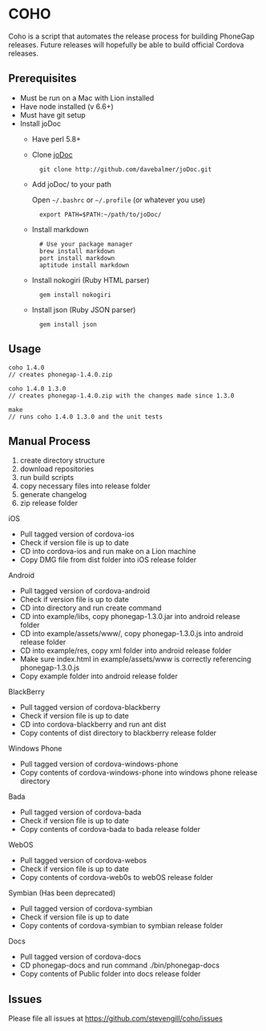 COHO
=======

Coho is a script that automates the release process for building PhoneGap releases. Future releases will hopefully be able to build official Cordova releases.

Prerequisites
-------------
 - Must be run on a Mac with Lion installed
 - Have node installed (v 6.6+)
 - Must have git setup 
 - Install joDoc
	- Have perl 5.8+
	- Clone [joDoc](http://github.com/davebalmer/jodoc)

	        git clone http://github.com/davebalmer/joDoc.git

	- Add joDoc/ to your path

	  Open `~/.bashrc` or `~/.profile` (or whatever you use)

	        export PATH=$PATH:~/path/to/joDoc/

	- Install markdown

	        # Use your package manager
	        brew install markdown
	        port install markdown
	        aptitude install markdown

	- Install nokogiri (Ruby HTML parser)

	        gem install nokogiri

	- Install json (Ruby JSON parser)

	        gem install json

Usage
-----
	coho 1.4.0
   	// creates phonegap-1.4.0.zip

	coho 1.4.0 1.3.0
	// creates phonegap-1.4.0.zip with the changes made since 1.3.0
	
	make
	// runs coho 1.4.0 1.3.0 and the unit tests
	


Manual Process
--------------

1. create directory structure
2. download repositories
3. run build scripts
4. copy necessary files into release folder
5. generate changelog
6. zip release folder


iOS
 - Pull tagged version of cordova-ios 
 - Check if version file is up to date
 - CD into cordova-ios and run make on a Lion machine
 - Copy DMG file from dist folder into iOS release folder

Android
 - Pull tagged version of cordova-android
 - Check if version file is up to date
 - CD into directory and run create command
 - CD into example/libs, copy phonegap-1.3.0.jar into android release folder
 - CD into example/assets/www/, copy phonegap-1.3.0.js into android release folder
 - CD into example/res, copy xml folder into android release folder
 - Make sure index.html in example/assets/www is correctly referencing phonegap-1.3.0.js
 - Copy example folder into android release folder

BlackBerry
 - Pull tagged version of cordova-blackberry
 - Check if version file is up to date
 - CD into cordova-blackberry and run ant dist
 - Copy contents of dist directory to blackberry release folder
 
Windows Phone
 - Pull tagged version of cordova-windows-phone
 - Copy contents of cordova-windows-phone into windows phone release directory

Bada
 - Pull tagged version of cordova-bada 
 - Check if version file is up to date
 - Copy contents of cordova-bada to bada release folder

WebOS
 - Pull tagged version of cordova-webos
 - Check if version file is up to date
 - Copy contents of cordova-web0s to webOS release folder 

Symbian (Has been deprecated)
 - Pull tagged version of cordova-symbian
 - Check if version file is up to date
 - Copy contents of cordova-symbian to symbian release folder


Docs
 - Pull tagged version of cordova-docs
 - CD phonegap-docs and run command ./bin/phonegap-docs
 - Copy contents of Public folder into docs release folder

Issues
------

Please file all issues at https://github.com/stevengill/coho/issues